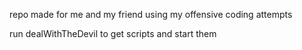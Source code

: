 repo made for me and my friend using my offensive coding attempts

run dealWithTheDevil to get scripts and start them
